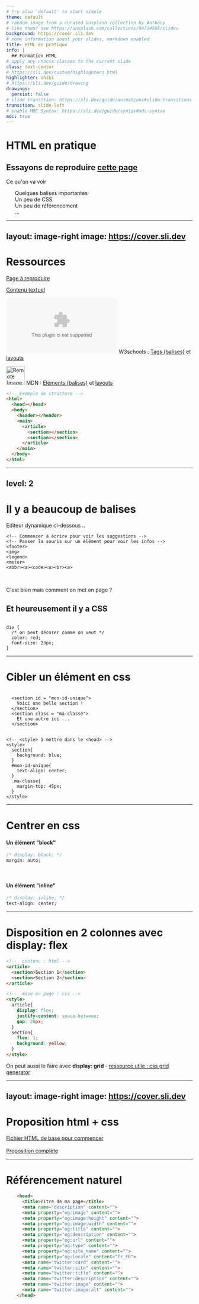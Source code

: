 ```yaml
---
# try also 'default' to start simple
theme: default
# random image from a curated Unsplash collection by Anthony
# like them? see https://unsplash.com/collections/94734566/slidev
background: https://cover.sli.dev
# some information about your slides, markdown enabled
title: HTML en pratique
info: |
  ## Formation HTML
# apply any unocss classes to the current slide
class: text-center
# https://sli.dev/custom/highlighters.html
highlighter: shiki
# https://sli.dev/guide/drawing
drawings:
  persist: false
# slide transition: https://sli.dev/guide/animations#slide-transitions
transition: slide-left
# enable MDC Syntax: https://sli.dev/guide/syntax#mdc-syntax
mdc: true
---
```


# HTML en pratique

## Essayons de reproduire [cette page](https://gallica.bnf.fr/ark:/12148/bd6t52694207/f1.image)

<!-- <v-drag-arrow pos="326,542,108,-146"/> -->

<div style = "text-align: left " class = "mt-6"> 
  Ce qu'on va voir

  - Quelques balises importantes
  - Un peu de CSS
  - Un peu de référencement
  - ...
  - 
</div>

<style>
ul {
  color: unset;
  list-style-type: none;
}

  </style>

---
layout: image-right
image: https://cover.sli.dev
---

# Ressources


<!-- HTML specs & FAQ
    https://github.com/whatwg/html/blob/main/FAQ.md
    https://html.spec.whatwg.org/multipage/ -->

<!-- css
    https://caniuse.com/css-nesting -->

[Page à reproduire](https://gallica.bnf.fr/ark:/12148/bd6t52694207/f1.image) 

[Contenu textuel](https://gitlab.huma-num.fr/estrades/formations/-/blob/main/ressources/HTR/n75/n75.txt?ref_type=heads)

   ![w3schools](https://logo.clearbit.com/w3schools.com) W3schools : [Tags (balises)](https://www.w3schools.com/tags/default.asp) et 
    [layouts](https://www.w3schools.com/html/html_layout.asp)

![Remote Image](https://logo.clearbit.com/developer.mozilla.org/)
   MDN : [Eléments (balises)](https://developer.mozilla.org/fr/docs/Web/HTML/Element) et [layouts](https://developer.mozilla.org/en-US/docs/Learn/HTML/Introduction_to_HTML/Document_and_website_structure#html_layout_elements_in_more_detail)


<div v-click>


```html
<!-- Exemple de structure -->
<html>
  <head></head>
  <body>
    <header></header>
    <main>
      <article>
        <section></section>
        <section></section>
      </article>
    </main>
  </body>
</html>
```

</div>

<!-- Inline style -->
<style>
img{
  display: inline-block;
  width: 50px;
}
</style>


---
level: 2
---

# Il y a beaucoup de balises
Editeur dynamique ci-dessous ..

```html{monaco}
<!-- Commencer à écrire pour voir les suggestions -->
<!-- Passer la souris sur un élément pour voir les infos -->
<footer>
<img>
<legend>
<meter>
<abbr><a><code><a><br><a>

```

<br>

C'est bien mais comment on met en page ?

<div v-click>

## Et heureusement il y a CSS

<!-- Editeur dynamique ci-dessous .. -->

```css{monaco}

div {
  /* on peut décorer comme on veut */
  color: red;
  font-size: 23px;
}

```

 </div>

---



# Cibler un élément en css


```html{monaco}

  <section id = "mon-id-unique">
    Voici une belle section ! 
  </section>
  <section class = "ma-classe">
    Et une autre ici ...
  </section>


<!-- <style> à mettre dans le <head> -->
<style>
  section{
    background: blue;
  }
  #mon-id-unique{
    text-align: center;
  }
  .ma-classe{
    margin-top: 45px;
  }
</style>
```

---


# Centrer en css

#### Un élément "block"

```css
/* display: block; */
margin: auto;
```

<br>

#### Un élément "inline" 
```css
/* display: inline; */
text-align: center;
```


---

# Disposition en 2 colonnes avec display: flex

```html {monaco-run}
<!--  contenu : html -->
<article>
  <section>Section 1</section>
  <section>Section 2</section>
</article>

<!--  mise en page : css -->
<style>
  article{
    display: flex; 
    justify-content: space-between;
    gap: 20px;
  }
  section{
    flex: 1;
    background: yellow;
  }
</style>
```

On peut aussi le faire avec <strong> display: grid </strong> - [ressource utile : css grid generator](https://cssgrid-generator.netlify.app/)

---
layout: image-right
image: https://cover.sli.dev
---

# Proposition html + css

<div>
  <a href="/base.html" download="base.html">
    Fichier HTML de base pour commencer
  </a>
</div>

<br>

<div>
  <a href="/example.html" download="proposition.html">
    Proposition complète
  </a>
</div>

---

# Référencement naturel 

```html
    <head>
      <title>Titre de ma page</title>
      <meta name="description" content="">
      <meta property="og:image" content="">
      <meta property="og:image:height" content="">
      <meta property="og:image:width" content="">
      <meta property="og:title" content="">
      <meta property="og:description" content="">
      <meta property="og:url" content="">
      <meta property="og:type" content="">
      <meta property="og:site_name" content="">
      <meta property="og:locale" content="fr_FR">
      <meta name="twitter:card" content="">
      <meta name="twitter:site" content="">
      <meta name="twitter:title" content="">
      <meta name="twitter:description" content="">
      <meta name="twitter:image" content=""> 
      <meta name="twitter:image:alt" content="">
    </head>
```